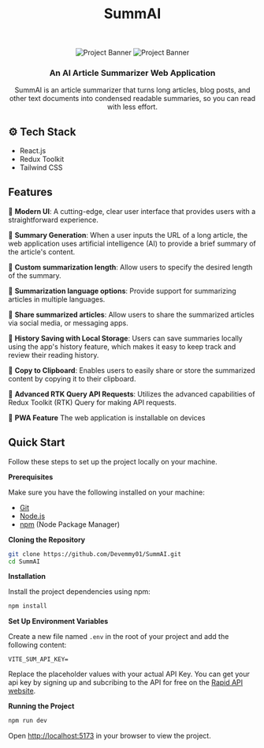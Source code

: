 <div align="center">

  # SummAI
  <br />
  <br />
      <img src="https://github.com/Devemmy01/SummAI/assets/87545460/f98b0b1d-e3de-4575-9abe-bf0690e89582" alt="Project Banner">
      <img src="https://github.com/Devemmy01/SummAI/assets/87545460/dd656419-99cd-4a2d-984c-bb91dc4c2898" alt="Project Banner">
  <br />

  <h3 align="center">An AI Article Summarizer Web Application</h3>

   <div align="center">
     SummAI is an article summarizer that turns long articles, blog posts, and other text documents into condensed readable summaries, so you can read with less effort. 
  </div>
</div>

## <a name="tech-stack">⚙️ Tech Stack</a>

- React.js
- Redux Toolkit
- Tailwind CSS

## <a name="features">Features</a>

📱 **Modern UI**: A cutting-edge, clear user interface that provides users with a straightforward experience.

📱 **Summary Generation**: When a user inputs the URL of a long article, the web application uses artificial intelligence (AI) to provide a brief summary of the article's content.

📱 **Custom summarization length**: Allow users to specify the desired length of the summary.

📱 **Summarization language options**: Provide support for summarizing articles in multiple languages.

📱 **Share summarized articles**: Allow users to share the summarized articles via social media, or messaging apps.

📱 **History Saving with Local Storage**: Users can save summaries locally using the app's history feature, which makes it easy to keep track and review their reading history.

📱 **Copy to Clipboard**: Enables users to easily share or store the summarized content by copying it to their clipboard.

📱 **Advanced RTK Query API Requests**: Utilizes the advanced capabilities of Redux Toolkit (RTK) Query for making API requests.

📱 **PWA Feature** The web application is installable on devices


## <a name="quick-start"> Quick Start</a>

Follow these steps to set up the project locally on your machine.

**Prerequisites**

Make sure you have the following installed on your machine:

- [Git](https://git-scm.com/)
- [Node.js](https://nodejs.org/en)
- [npm](https://www.npmjs.com/) (Node Package Manager)

**Cloning the Repository**

```bash
git clone https://github.com/Devemmy01/SummAI.git
cd SummAI
```

**Installation**

Install the project dependencies using npm:

```bash
npm install
```

**Set Up Environment Variables**

Create a new file named `.env` in the root of your project and add the following content:

```env
VITE_SUM_API_KEY=
```

Replace the placeholder values with your actual API Key. You can get your api key by signing up and subcribing to the API for free on the [Rapid API website](https://rapidapi.com/restyler/api/article-extractor-and-summarizer/).

**Running the Project**

```bash
npm run dev
```

Open [http://localhost:5173](http://localhost:5173) in your browser to view the project.
